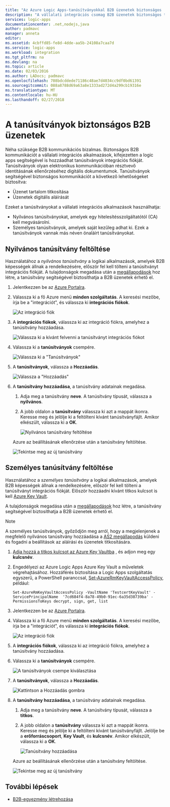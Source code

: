 ```yaml
---
title: "Az Azure Logic Apps-tanúsítványokkal B2B üzenetek biztonságos |} Microsoft Docs"
description: "A vállalati integrációs csomag B2B üzenetek biztonságos tanúsítványok hozzáadása"
services: logic-apps
documentationcenter: .net,nodejs,java
author: padmavc
manager: anneta
editor: 
ms.assetid: 4cbffd85-fe8d-4dde-aa5b-24108a7caa7d
ms.service: logic-apps
ms.workload: integration
ms.tgt_pltfrm: na
ms.devlang: na
ms.topic: article
ms.date: 02/03/2016
ms.author: LADocs; padmavc
ms.openlocfilehash: 708bdcddede71186c48ae7d4034cc9df0bd61391
ms.sourcegitcommit: 088a8788d69a63a8e1333ad272d4a299cb19316e
ms.translationtype: MT
ms.contentlocale: hu-HU
ms.lasthandoff: 02/27/2018
---
```

# <a name="secure-b2b-messages-with-certificates"></a>A tanúsítványok biztonságos B2B üzenetek

Néha szüksége B2B kommunikációs bizalmas. Biztonságos B2B kommunikációt a vállalati integrációs alkalmazások, kifejezetten a logic apps segítségével is hozzáadhat tanúsítványok integrációs fiókját. Tanúsítványok olyan elektronikus kommunikációban résztvevő identitásának ellenőrzéséhez digitális dokumentumok.
Tanúsítványok segítségével biztonságos kommunikációt a következő lehetőségeket biztosítva:

* Üzenet tartalom titkosítása
* Üzenetek digitális aláírását  

Ezeket a tanúsítványokat a vállalati integrációs alkalmazások használhatja:

* Nyilvános tanúsítványokat, amelyek egy hitelesítésszolgáltatótól (CA) kell megvásárolni.
* Személyes tanúsítványok, amelyek saját kezűleg adhat ki. Ezek a tanúsítványok vannak más néven önaláírt tanúsítványokat.

## <a name="upload-a-public-certificate"></a>Nyilvános tanúsítvány feltöltése

Használatához a *nyilvános tanúsítvány* a logikai alkalmazások, amelyek B2B képességek állnak a rendelkezésére, először fel kell tölteni a tanúsítványt integrációs fiókját. A tulajdonságok megadása után a [megállapodások](logic-apps-enterprise-integration-agreements.md) hoz létre, a tanúsítvány segítségével biztosíthatja a B2B üzenetek érhető el.

1. Jelentkezzen be az [Azure Portalra](https://portal.azure.com).

2. Válassza ki a fő Azure menü **minden szolgáltatás**. A keresési mezőbe, írja be a "integrációt", és válassza ki **integrációs fiókok**.

   ![Az integráció fiók](media/logic-apps-enterprise-integration-certificates/overview-1.png)  

3. A **integrációs fiókok**, válassza ki az integráció fiókra, amelyhez a tanúsítvány hozzáadása.

   ![Válassza ki a kívánt felvenni a tanúsítványt integrációs fiókot](media/logic-apps-enterprise-integration-certificates/overview-3.png)  

4. Válassza ki a **tanúsítványok** csempére.  

   ![Válassza ki a "Tanúsítványok"](media/logic-apps-enterprise-integration-certificates/certificate-1.png)

5. A **tanúsítványok**, válassza a **Hozzáadás**.

   ![Válassza a "Hozzáadás"](media/logic-apps-enterprise-integration-certificates/certificate-2.png)

6. A **tanúsítvány hozzáadása**, a tanúsítvány adatainak megadása.
   
   1. Adja meg a tanúsítvány **neve**. A tanúsítvány típusát, válassza a **nyilvános**.

   2. A jobb oldalon a **tanúsítvány** válassza ki azt a mappát ikonra. 
   Keresse meg és jelölje ki a feltölteni kívánt tanúsítványfájlt. 
   Amikor elkészült, válassza ki a **OK**.

      ![Nyilvános tanúsítvány feltöltése](media/logic-apps-enterprise-integration-certificates/certificate-3.png)

   Azure az beállításának ellenőrzése után a tanúsítvány feltöltése.

   ![Tekintse meg az új tanúsítvány](media/logic-apps-enterprise-integration-certificates/certificate-4.png) 

## <a name="upload-a-private-certificate"></a>Személyes tanúsítvány feltöltése

Használatához a *személyes tanúsítvány* a logikai alkalmazások, amelyek B2B képességek állnak a rendelkezésére, először fel kell tölteni a tanúsítványt integrációs fiókját. Először hozzáadni kívánt titkos kulcsot is kell [Azure Key Vault](../key-vault/key-vault-get-started.md). 

A tulajdonságok megadása után a [megállapodások](logic-apps-enterprise-integration-agreements.md) hoz létre, a tanúsítvány segítségével biztosíthatja a B2B üzenetek érhető el.

> [!NOTE]
> A személyes tanúsítványok, győződjön meg arról, hogy a megjelenjenek a megfelelő nyilvános tanúsítvány hozzáadása a [AS2 megállapodás](logic-apps-enterprise-integration-as2.md) küldeni és fogadni a beállítások az aláírási és üzenetek titkosítására.

1. [Adja hozzá a titkos kulcsot az Azure Key Vaultba](../key-vault/key-vault-get-started.md#add) , és adjon meg egy **kulcsnév**.
   
2. Engedélyezi az Azure Logic Apps Azure Key Vault a műveletek végrehajtásához. Hozzáférés biztosítása a Logic Apps szolgáltatás egyszerű, a PowerShell paranccsal, [Set-AzureRmKeyVaultAccessPolicy](https://docs.microsoft.com/powershell/module/azurerm.keyvault/set-azurermkeyvaultaccesspolicy), például:

   `Set-AzureRmKeyVaultAccessPolicy -VaultName 'TestcertKeyVault' -ServicePrincipalName 
   '7cd684f4-8a78-49b0-91ec-6a35d38739ba' -PermissionsToKeys decrypt, sign, get, list`
 
3. Jelentkezzen be az [Azure Portalra](https://portal.azure.com).

4. Válassza ki a fő Azure menü **minden szolgáltatás**. A keresési mezőbe, írja be a "integrációt", és válassza ki **integrációs fiókok**.

   ![Az integráció fiók](media/logic-apps-enterprise-integration-certificates/overview-1.png) 

5. A **integrációs fiókok**, válassza ki az integráció fiókra, amelyhez a tanúsítvány hozzáadása.

6. Válassza ki a **tanúsítványok** csempére.  

   ![A tanúsítványok csempe kiválasztása](media/logic-apps-enterprise-integration-certificates/certificate-1.png)

7. A **tanúsítványok**, válassza a **Hozzáadás**.   

   ![Kattintson a Hozzáadás gombra](media/logic-apps-enterprise-integration-certificates/certificate-2.png)

8. A **tanúsítvány hozzáadása**, a tanúsítvány adatainak megadása.
   
   1. Adja meg a tanúsítvány **neve**. A tanúsítvány típusát, válassza a **titkos**.

   2. A jobb oldalon a **tanúsítvány** válassza ki azt a mappát ikonra. 
   Keresse meg és jelölje ki a feltölteni kívánt tanúsítványfájlt. 
   Jelölje be a **erőforráscsoport**, **Key Vault**, és **kulcsnév**. 
   Amikor elkészült, válassza ki a **OK**.

      ![Tanúsítvány hozzáadása](media/logic-apps-enterprise-integration-certificates/privatecertificate-1.png)

   Azure az beállításának ellenőrzése után a tanúsítvány feltöltése.

   ![Tekintse meg az új tanúsítvány](media/logic-apps-enterprise-integration-certificates/privatecertificate-2.png)

## <a name="next-steps"></a>További lépések

* [B2B-egyezmény létrehozása](logic-apps-enterprise-integration-agreements.md)
